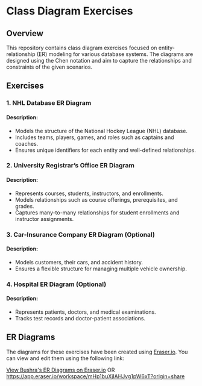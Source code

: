 # Class Diagram Exercises

## Overview
This repository contains class diagram exercises focused on entity-relationship (ER) modeling for various database systems. The diagrams are designed using the Chen notation and aim to capture the relationships and constraints of the given scenarios.

## Exercises

### 1. NHL Database ER Diagram
#### Description:
- Models the structure of the National Hockey League (NHL) database.
- Includes teams, players, games, and roles such as captains and coaches.
- Ensures unique identifiers for each entity and well-defined relationships.

### 2. University Registrar’s Office ER Diagram
#### Description:
- Represents courses, students, instructors, and enrollments.
- Models relationships such as course offerings, prerequisites, and grades.
- Captures many-to-many relationships for student enrollments and instructor assignments.

### 3. Car-Insurance Company ER Diagram (Optional)
#### Description:
- Models customers, their cars, and accident history.
- Ensures a flexible structure for managing multiple vehicle ownership.

### 4. Hospital ER Diagram (Optional)
#### Description:
- Represents patients, doctors, and medical examinations.
- Tracks test records and doctor-patient associations.

## ER Diagrams
The diagrams for these exercises have been created using [Eraser.io](https://app.eraser.io/). You can view and edit them using the following link:

[View Bushra's ER Diagrams on Eraser.io](https://app.eraser.io/workspace/mHp1buXjIAHJvg1pW6xT?origin=share)
OR
https://app.eraser.io/workspace/mHp1buXjIAHJvg1pW6xT?origin=share

